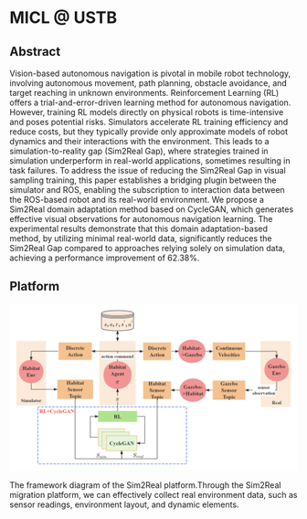 # MICL @ USTB 

## Abstract

Vision-based autonomous navigation is pivotal in mobile robot technology, involving autonomous movement, path planning, obstacle avoidance, and target reaching in unknown environments. Reinforcement Learning (RL) offers a trial-and-error-driven learning method for autonomous navigation. However, training RL models directly on physical robots is time-intensive and poses potential risks. Simulators accelerate RL training efficiency and reduce costs, but they typically provide only approximate models of robot dynamics and their interactions with the environment. This leads to a simulation-to-reality gap (Sim2Real Gap), where strategies trained in simulation underperform in real-world applications, sometimes resulting in task failures. To address the issue of reducing the Sim2Real Gap in visual sampling training, this paper establishes a bridging plugin between the simulator and ROS, enabling the subscription to interaction data between the ROS-based robot and its real-world environment. We propose a Sim2Real domain adaptation method based on CycleGAN, which generates effective visual observations for autonomous navigation learning. The experimental results demonstrate that this domain adaptation-based method, by utilizing minimal real-world data, significantly reduces the Sim2Real Gap compared to approaches relying solely on simulation data, achieving a performance improvement of 62.38%.

## Platform

![](https://github.com/SepMJ/sepmj.github.io/blob/main/images/sim2real.png)

The framework diagram of the Sim2Real platform.Through the Sim2Real migration platform, we can effectively collect real environment data, such as sensor readings, environment layout, and dynamic elements.



